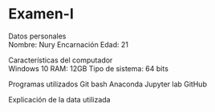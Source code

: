 # Examen-I  
Datos personales  
Nombre: Nury Encarnación
Edad: 21

Características del computador  
Windows 10 
RAM: 12GB
Tipo de sistema: 64 bits

Programas utilizados
Git bash
Anaconda
Jupyter lab 
GitHub

Explicación de la data utilizada  
